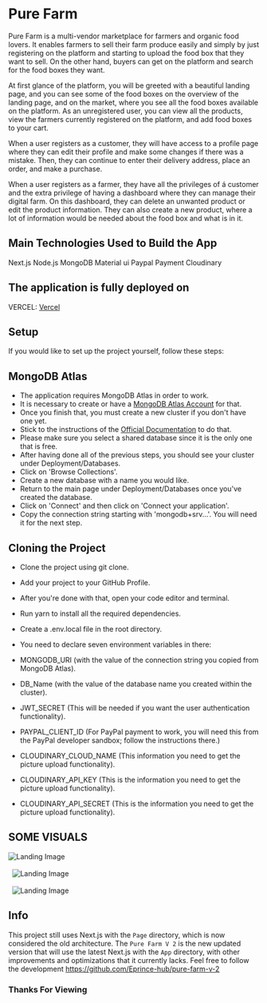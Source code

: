 # Pure Farm
Pure Farm is a multi-vendor marketplace for farmers and organic food lovers. It enables farmers to sell their farm produce easily and simply by just registering on the platform and starting to upload the food box that they want to sell. On the other hand, buyers can get on the platform and search for the food boxes they want.

At first glance of the platform, you will be greeted with a beautiful landing page, and you can see some of the food boxes on the overview of the landing page, and on the market, where you see all the food boxes available on the platform. As an unregistered user, you can view all the products, view the farmers currently registered on the platform, and add food boxes to your cart.

When a user registers as a customer, they will have access to a profile page where they can edit their profile and make some changes if there was a mistake. Then, they can continue to enter their delivery address, place an order, and make a purchase.

When a user registers as a farmer, they have all the privileges of á customer and the extra privilege of having a dashboard where they can manage their digital farm. On this dashboard, they can delete an unwanted product or edit the product information. They can also create a new product, where a lot of information would be needed about the food box and what is in it.

## Main Technologies Used to Build the App

Next.js
Node.js
MongoDB
Material ui
Paypal Payment
Cloudinary

## The application is fully deployed on
VERCEL: [Vercel](https://pure-farm.vercel.app/)

## Setup

If you would like to set up the project yourself, follow these steps:

## MongoDB Atlas

- The application requires MongoDB Atlas in order to work.
- It is necessary to create or have a [MongoDB Atlas Account](https://account.mongodb.com/account/login) for that.
- Once you finish that, you must create a new cluster if you don't have one yet.
- Stick to the instructions of the [Official Documentation](https://docs.atlas.mongodb.com/tutorial/create-new-cluster/) to do that.
- Please make sure you select a shared database since it is the only one that is free.
- After having done all of the previous steps, you should see your cluster under Deployment/Databases.
- Click on 'Browse Collections'.
- Create a new database with a name you would like.
- Return to the main page under Deployment/Databases once you've created the database.
- Click on 'Connect' and then click on 'Connect your application'.
- Copy the connection string starting with 'mongodb+srv...'. You will need it for the next step.

## Cloning the Project

- Clone the project using git clone.
- Add your project to your GitHub Profile.
- After you're done with that, open your code editor and terminal.
- Run yarn to install all the required dependencies.

- Create a .env.local file in the root directory.

- You need to declare seven environment variables in there:

- MONGODB_URI (with the value of the connection string you copied from MongoDB Atlas).

- DB_Name (with the value of the database name you created within the cluster).

- JWT_SECRET (This will be needed if you want the user authentication functionality).

- PAYPAL_CLIENT_ID (For PayPal payment to work, you will need this from the PayPal developer sandbox; follow the instructions there.)

- CLOUDINARY_CLOUD_NAME (This information you need to get the picture upload functionality).

- CLOUDINARY_API_KEY (This is the information you need to get the picture upload functionality).

- CLOUDINARY_API_SECRET (This is the information you need to get the picture upload functionality).

## SOME VISUALS

![Landing Image](https://i.imgur.com/AgCsF2k.png)
\
&nbsp;
\
&nbsp;
![Landing Image](https://i.imgur.com/62NYybP.png)
\
&nbsp;
\
&nbsp;
![Landing Image](https://i.imgur.com/mIXcBNX.png)


## Info
This project still uses Next.js with the `Page` directory, which is now considered the old architecture. The `Pure Farm V 2` is the new updated version that will use the latest Next.js with the `App` directory, with other improvements and optimizations that it currently lacks. Feel free  to follow the development https://github.com/Eprince-hub/pure-farm-v-2

### Thanks For Viewing
